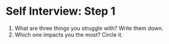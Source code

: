 # Self Interview: Step 1

1. What are three things you struggle with? Write them down.
2. Which one impacts you the most? Circle it.
